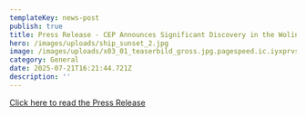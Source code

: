 ```yaml
---
templateKey: news-post
publish: true
title: Press Release - CEP Announces Significant Discovery in the Wolin License Block
hero: /images/uploads/ship_sunset_2.jpg
image: /images/uploads/x03_01_teaserbild_gross.jpg.pagespeed.ic.iyxprvscnk.jpg
category: General
date: 2025-07-21T16:21:44.721Z
description: ''
---
```

[Click here to read the Press Release](https://www.cepetro.com/images/uploads/cep-discovery-press-inf-july-2025.pdf)
